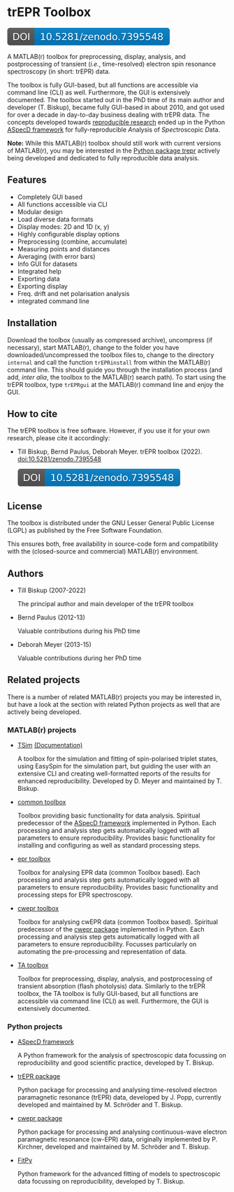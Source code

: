 # trEPR Toolbox

[![DOI](zenodo.7395548.svg)](https://doi.org/10.5281/zenodo.7395548)

A MATLAB(r) toolbox for preprocessing, display, analysis, and postprocessing of transient (*i.e.*, time-resolved) electron spin resonance spectroscopy (in short: trEPR) data.

The toolbox is fully GUI-based, but all functions are accessible via command line (CLI) as well. Furthermore, the GUI is extensively documented. The toolbox started out in the PhD time of its main author and developer (T. Biskup), became fully GUI-based in about 2010, and got used for over a decade in day-to-day business dealing with trEPR data. The concepts developed towards [reproducible research](https://www.reproducible-research.de/) ended up in the Python [ASpecD framework](https://docs.aspecd.de/) for fully-reproducible *A*nalysis of *Spec*troscopic *D*ata.

**Note:** While this MATLAB(r) toolbox should still work with current versions of MATLAB(r), you may be interested in the [Python package trepr](https://docs.trepr.de/) actively being developed and dedicated to fully reproducible data analysis.


## Features

* Completely GUI based
* All functions accessible via CLI
* Modular design
* Load diverse data formats
* Display modes: 2D and 1D (x, y)
* Highly configurable display options
* Preprocessing (combine, accumulate)
* Measuring points and distances
* Averaging (with error bars)
* Info GUI for datasets
* Integrated help
* Exporting data
* Exporting display
* Freq. drift and net polarisation analysis
* integrated command line


## Installation

Download the toolbox (usually as compressed archive), uncompress (if necessary), start MATLAB(r), change to the folder you have downloaded/uncompressed the toolbox files to, change to the directory `internal` and call the function `trEPRinstall` from within the MATLAB(r) command line. This should guide you through the installation process (and add, *inter alia*, the toolbox to the MATLAB(r) search path). To start using the trEPR toolbox, type `trEPRgui` at the MATLAB(r) command line and enjoy the GUI.


## How to cite

The trEPR toolbox is free software. However, if you use it for your own research, please cite it accordingly:

  * Till Biskup, Bernd Paulus, Deborah Meyer. trEPR toolbox (2022). [doi:10.5281/zenodo.7395548](https://doi.org/10.5281/zenodo.7395548)

    [![DOI](zenodo.7395548.svg)](https://doi.org/10.5281/zenodo.7395548)


## License

The toolbox is distributed under the GNU Lesser General Public License (LGPL) as published by the Free Software Foundation.

This ensures both, free availability in source-code form and compatibility with the (closed-source and commercial) MATLAB(r) environment.


## Authors

* Till Biskup (2007-2022)

    The principal author and main developer of the trEPR toolbox

* Bernd Paulus (2012-13)

    Valuable contributions during his PhD time

* Deborah Meyer (2013-15)

    Valuable contributions during her PhD time


## Related projects

There is a number of related MATLAB(r) projects you may be interested in, but have a look at the section with related Python projects as well that are actively being developed.


### MATLAB(r) projects

* [TSim](https://github.com/tillbiskup/matlab-trepr-tsim) [(Documentation)](https://tsim.docs.till-biskup.de/)

    A toolbox for the simulation and fitting of spin-polarised triplet states, using EasySpin for the simulation part, but guiding the user with an extensive CLI and creating well-formatted reports of the results for enhanced reproducibility. Developed by D. Meyer and maintained by T. Biskup.

* [common toolbox](https://github.com/tillbiskup/matlab-common)

     Toolbox providing basic functionality for data analysis. Spiritual predecessor of the [ASpecD framework](https://docs.aspecd.de/) implemented in Python. Each processing and analysis step gets automatically logged with all parameters to ensure reproducibility. Provides basic functionality for installing and configuring as well as standard processing steps.

* [epr toolbox](https://github.com/tillbiskup/matlab-epr)

    Toolbox for analysing EPR data (common Toolbox based). Each processing and analysis step gets automatically logged with all parameters to ensure reproducibility. Provides basic functionality and processing steps for EPR spectroscopy.

* [cwepr toolbox](https://github.com/tillbiskup/matlab-cwepr)

    Toolbox for analysing cwEPR data (common Toolbox based). Spiritual predecessor of the [cwepr package](https://docs.cwepr.de/) implemented in Python. Each processing and analysis step gets automatically logged with all parameters to ensure reproducibility. Focusses particularly on automating the pre-processing and representation of data.

* [TA toolbox](https://github.com/tillbiskup/matlab-ta)

    Toolbox for preprocessing, display, analysis, and postprocessing of transient absorption (flash photolysis) data. Similarly to the trEPR toolbox, the TA toolbox is fully GUI-based, but all functions are accessible via command line (CLI) as well. Furthermore, the GUI is extensively documented.


### Python projects

* [ASpecD framework](https://docs.aspecd.de/)

    A Python framework for the analysis of spectroscopic data focussing on reproducibility and good scientific practice, developed by T. Biskup.

* [trEPR package](https://docs.trepr.de/)

    Python package for processing and analysing time-resolved electron paramagnetic resonance (trEPR) data, developed by J. Popp, currently developed and maintained by M. Schröder and T. Biskup.

* [cwepr package](https://docs.cwepr.de/)

    Python package for processing and analysing continuous-wave electron paramagnetic resonance (cw-EPR) data, originally implemented by P. Kirchner, developed and maintained by M. Schröder and T. Biskup.

* [FitPy](https://docs.fitpy.de/)

    Python framework for the advanced fitting of models to spectroscopic data focussing on reproducibility, developed by T. Biskup.
